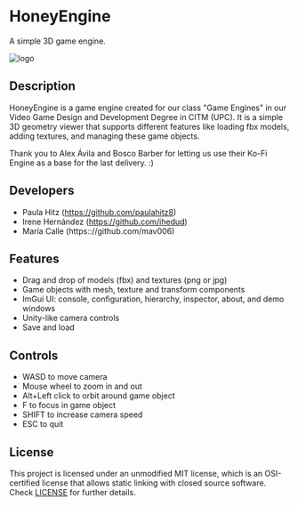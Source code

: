 # HoneyEngine

A simple 3D game engine.

![logo](https://github.com/paulahitz8/Engine/blob/main/Engine/Game/Assets/Resources/Logo/honeyengine_logo.png?raw=true)

## Description

HoneyEngine is a game engine created for our class "Game Engines" in our Video Game Design and Development Degree in CITM (UPC).
It is a simple 3D geometry viewer that supports different features like loading fbx models, adding textures, and managing these game objects.

Thank you to Alex Ávila and Bosco Barber for letting us use their Ko-Fi Engine as a base for the last delivery. :) 
## Developers

- Paula Hitz (https://github.com/paulahitz8)
- Irene Hernández (https://github.com/ihedud)
- María Calle (https:://github.com/mav006)

## Features

- Drag and drop of models (fbx) and textures (png or jpg)
- Game objects with mesh, texture and transform components
- ImGui UI: console, configuration, hierarchy, inspector, about, and demo windows
- Unity-like camera controls
- Save and load

## Controls 

- WASD to move camera
- Mouse wheel to zoom in and out
- Alt+Left click to orbit around game object
- F to focus in game object
- SHIFT to increase camera speed
- ESC to quit

## License

This project is licensed under an unmodified MIT license, which is an OSI-certified license that allows static linking with closed source software. Check [LICENSE](LICENSE) for further details.